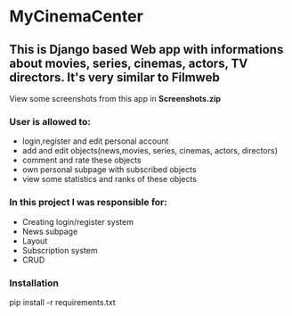 
# MyCinemaCenter

## This is Django based Web app with informations about movies, series, cinemas, actors, TV directors. It's very similar to Filmweb

View some screenshots from this app in **Screenshots.zip** 

### User is allowed to:

- login,register and edit personal account 
- add and edit objects(news,movies, series, cinemas, actors, directors)
- comment and rate these objects
- own personal subpage with subscribed objects
- view some statistics and ranks of these objects

### In this project I was responsible for:

- Creating login/register system 
- News subpage
- Layout
- Subscription system 
- CRUD 

### Installation
pip install -r requirements.txt
